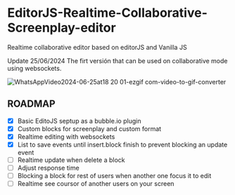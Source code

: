 # EditorJS-Realtime-Collaborative-Screenplay-editor
Realtime collaborative editor based on editorJS and Vanilla JS

Update 25/06/2024
The firt versión that can be used on collaborative mode using websockets.

![WhatsAppVideo2024-06-25at18 20 01-ezgif com-video-to-gif-converter](https://github.com/AlexVFX20032/EditorJS-Realtime-Collaborative-Screenplay-editor/assets/125211979/b9e2750b-1565-48d9-a84e-ef470a4cb295)





## ROADMAP

- [x] Basic EditoJS septup as a bubble.io plugin
- [x] Custom blocks for screenplay and custom format
- [x] Realtime editing with websockets
- [x] List to save events until insert.block finish to prevent blocking an update event
- [ ] Realtime update when delete a block
- [ ] Adjust response time
- [ ] Blocking a block for rest of users when another one focus it to edit
- [ ] Realtime see coursor of another users on your screen
